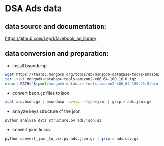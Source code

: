 # DSA Ads data

## data source and documentation:

https://github.com/Lejo1/facebook_ad_library


## data conversion and preparation:

 - install bsondump

```bash
wget https://fastdl.mongodb.org/tools/db/mongodb-database-tools-amazon2-x86_64-100.10.0.tgz
tar -xzvf mongodb-database-tools-amazon2-x86_64-100.10.0.tgz
export PATH="$(pwd)/mongodb-database-tools-amazon2-x86_64-100.10.0/bin:$PATH"
```

- convert bson.gz files to json

```bash
zcat ads.bson.gz | bsondump -vvvvv --type=json | gzip > ads.json.gz
```

- analyze keys structure of the json

```bash
python analyze_data_structure.py ads.json.gz
```

- convert json to csv

```bash
python convert_json_to_csv.py ads.json.gz | gzip > ads.csv.gz
```

